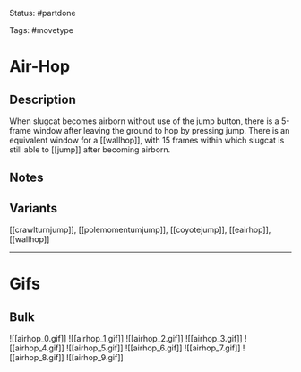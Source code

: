 Status: #partdone 

Tags: #movetype

# Air-Hop
## Description
When slugcat becomes airborn without use of the jump button, there is a 5-frame window after leaving the ground to hop by pressing jump. There is an equivalent window for a [[wallhop]], with 15 frames within which slugcat is still able to [[jump]] after becoming airborn.

## Notes


## Variants
[[crawlturnjump]], [[polemomentumjump]], [[coyotejump]], [[eairhop]], [[wallhop]]

___
# Gifs
## Bulk
![[airhop_0.gif]]
![[airhop_1.gif]]
![[airhop_2.gif]]
![[airhop_3.gif]]
![[airhop_4.gif]]
![[airhop_5.gif]]
![[airhop_6.gif]]
![[airhop_7.gif]]
![[airhop_8.gif]]
![[airhop_9.gif]]